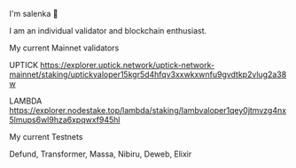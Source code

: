 I'm salenka 🌸

I am an individual validator and blockchain enthusiast.

My current Mainnet validators

UPTICK
https://explorer.uptick.network/uptick-network-mainnet/staking/uptickvaloper15kgr5d4hfqv3xxwkxwnfu9gvdtkp2vlug2a38w

LAMBDA
https://explorer.nodestake.top/lambda/staking/lambvaloper1qey0jtmvzg4nx5lmups6wl9hza6xpqwxf945hl


My current Testnets

Defund, Transformer, Massa, Nibiru, Deweb, Elixir
